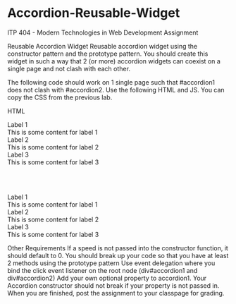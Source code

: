 Accordion-Reusable-Widget
=========================

ITP 404 - Modern Technologies in Web Development Assignment


Reusable Accordion Widget
Reusable accordion widget using the constructor pattern and the prototype pattern. You should create this widget in such a way that 2 (or more) accordion widgets can coexist on a single page and not clash with each other.

The following code should work on 1 single page such that #accordion1 does not clash with #accordion2. Use the following HTML and JS. You can copy the CSS from the previous lab.

HTML
<div id="accordion1">
    <div class="label">Label 1</div>
    <div class="content">This is some content for label 1</div>
    <div class="label">Label 2</div>
    <div class="content">This is some content for label 2</div>
    <div class="label">Label 3</div>
    <div class="content">This is some content for label 3</div>
</div>

<br /><br />

<div id="accordion2">
    <div class="label">Label 1</div>
    <div class="content">This is some content for label 1</div>
    <div class="label">Label 2</div>
    <div class="content">This is some content for label 2</div>
    <div class="label">Label 3</div>
    <div class="content">This is some content for label 3</div>
</div>


    
Other Requirements
If a speed is not passed into the constructor function, it should default to 0.
You should break up your code so that you have at least 2 methods using the prototype pattern
Use event delegation where you bind the click event listener on the root node (div#accordion1 and div#accordion2)
Add your own optional property to accordion1. Your Accordion constructor should not break if your property is not passed in.
When you are finished, post the assignment to your classpage for grading.


